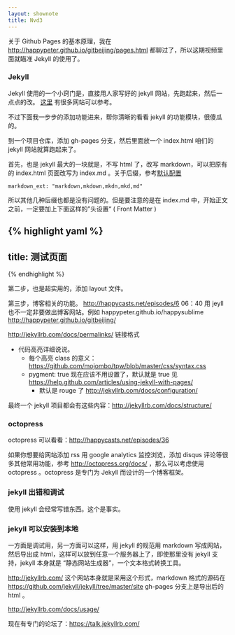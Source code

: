```yaml
---
layout: shownote
title: Nvd3
---
```


关于 Github Pages 的基本原理，我在 <http://happypeter.github.io/gitbeijing/pages.html> 都聊过了，所以这期视频里面就瞄准 Jekyll 的使用了。

### Jekyll

Jekyll 使用的一个小窍门是，直接用人家写好的 jekyll 网站，先跑起来，然后一点点的改。
[这里](https://github.com/jekyll/jekyll/wiki/sites) 有很多网站可以参考。

不过下面我一步步的添加功能进来，帮你清晰的看看 jekyll 的功能模块，很傻瓜的。

到一个项目仓库，添加 gh-pages 分支，然后里面放一个 index.html 咱们的 jekyll 网站就算跑起来了。


首先，也是 jekyll 最大的一块就是，不写 html 了，改写 markdown，可以把原有的 index.html 页面改写为 index.md 。关于后缀，参考[默认配置](http://jekyllrb.com/docs/configuration/) 

    markdown_ext: "markdown,mkdown,mkdn,mkd,md"

所以其他几种后缀也都是没有问题的。但是要注意的是在 index.md 中，开始正文之前，一定要加上下面这样的”头设置“ ( Front Matter )

{% highlight yaml %}
---
title: 测试页面
---
{% endhighlight %}


第二步，也是超实用的，添加 layout 文件。


第三步，博客相关的功能。
http://happycasts.net/episodes/6  06：40
用 jeyll 也不一定非要做出博客网站。例如 happypeter.github.io/happysublime  http://happypeter.github.io/gitbeijing/


http://jekyllrb.com/docs/permalinks/ 链接格式

- 代码高亮详细说说。
  - 每个高亮 class 的意义：https://github.com/mojombo/tpw/blob/master/css/syntax.css
  - pygment: true 现在应该不用设置了，默认就是 true 见 https://help.github.com/articles/using-jekyll-with-pages/
    - 默认是 rouge 了 http://jekyllrb.com/docs/configuration/


<!-- 
- http://jekyllrb.com/docs/configuration/ 可以配置 kramdown 用 GFM 
  - 试了一下 ```ruby 这种形式还是实现不了高亮，所以还是用 liquid 格式的吧
  - 统一挺好
  - 这样只需要在 _config.yml 中什么都不做就行了，默认就是 kramdown
-->

最终一个 jekyll 项目都会有这些内容：http://jekyllrb.com/docs/structure/


### octopress
octopress 可以看看：http://happycasts.net/episodes/36

如果你想要给网站添加 rss 用 google analytics 监控浏览，添加 disqus 评论等很多其他常用功能，参考 <http://octopress.org/docs/> ，那么可以考虑使用 octopress 。octopress 是专门为 Jekyll 而设计的一个博客框架。



### jekyll 出错和调试

使用 jekyll 会经常写错东西。这个是事实。

### jekyll 可以安装到本地

一方面是调试用，另一方面可以这样，用 jekyll 的规范用 markdown 写成网站，然后导出成 html，这样可以放到任意一个服务器上了，即使那里没有 jekyll 支持，jekyll 本身就是 “静态网站生成器”，一个文本格式转换工具。

http://jekyllrb.com/ 这个网站本身就是采用这个形式，markdown 格式的源码在  https://github.com/jekyll/jekyll/tree/master/site  gh-pages 分支上是导出后的 html 。

http://jekyllrb.com/docs/usage/

现在有专门的论坛了：https://talk.jekyllrb.com/